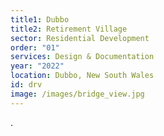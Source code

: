 ```yaml
---
title1: Dubbo
title2: Retirement Village
sector: Residential Development
order: "01"
services: Design & Documentation
year: "2022"
location: Dubbo, New South Wales
id: drv
image: /images/bridge_view.jpg
---
```


.
